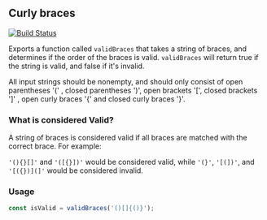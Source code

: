 Curly braces
---

[![Build Status](https://travis-ci.org/LucianBuzzo/curly-braces.svg?branch=master)](https://travis-ci.org/LucianBuzzo/curly-braces)

Exports a function called `validBraces` that takes a string of braces, and 
determines if the order of the braces is valid. `validBraces` will return true 
if the string is valid, and false if it's invalid.

All input strings should be nonempty, and should only consist of open 
parentheses '(' , closed parentheses ')', open brackets '[', closed brackets ']'
, open curly braces '{' and closed curly braces '}'.

### What is considered Valid?


A string of braces is considered valid if all braces are matched with the correct brace. For example:

`'(){}[]'` and `'([{}])'` would be considered valid, while `'(}'`, `'[(])'`, and `'[({})](]'` would be considered invalid.

### Usage

```js
const isValid = validBraces('()[]{()}');
```

